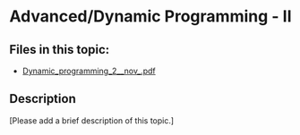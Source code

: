 # Advanced/Dynamic Programming - II

## Files in this topic:

- [Dynamic_programming_2__nov_.pdf](Dynamic_programming_2__nov_.pdf)

## Description

[Please add a brief description of this topic.]
